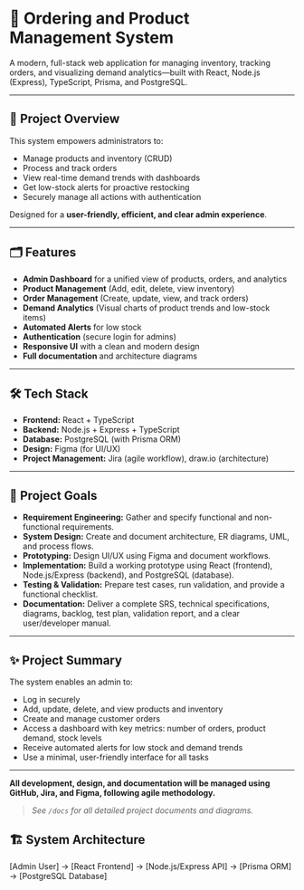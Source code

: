 # 🛒 Ordering and Product Management System

A modern, full-stack web application for managing inventory, tracking orders, and visualizing demand analytics—built with React, Node.js (Express), TypeScript, Prisma, and PostgreSQL.

---

## 🚀 Project Overview

This system empowers administrators to:
- Manage products and inventory (CRUD)
- Process and track orders
- View real-time demand trends with dashboards
- Get low-stock alerts for proactive restocking
- Securely manage all actions with authentication

Designed for a **user-friendly, efficient, and clear admin experience**.

---

## 🗂️ Features

- **Admin Dashboard** for a unified view of products, orders, and analytics
- **Product Management** (Add, edit, delete, view inventory)
- **Order Management** (Create, update, view, and track orders)
- **Demand Analytics** (Visual charts of product trends and low-stock items)
- **Automated Alerts** for low stock
- **Authentication** (secure login for admins)
- **Responsive UI** with a clean and modern design
- **Full documentation** and architecture diagrams

---

## 🛠️ Tech Stack

- **Frontend:** React + TypeScript
- **Backend:** Node.js + Express + TypeScript
- **Database:** PostgreSQL (with Prisma ORM)
- **Design:** Figma (for UI/UX)
- **Project Management:** Jira (agile workflow), draw.io (architecture)

---

## 🎯 Project Goals

- **Requirement Engineering:** Gather and specify functional and non-functional requirements.
- **System Design:** Create and document architecture, ER diagrams, UML, and process flows.
- **Prototyping:** Design UI/UX using Figma and document workflows.
- **Implementation:** Build a working prototype using React (frontend), Node.js/Express (backend), and PostgreSQL (database).
- **Testing & Validation:** Prepare test cases, run validation, and provide a functional checklist.
- **Documentation:** Deliver a complete SRS, technical specifications, diagrams, backlog, test plan, validation report, and a clear user/developer manual.

---

## ✨ Project Summary

The system enables an admin to:
- Log in securely
- Add, update, delete, and view products and inventory
- Create and manage customer orders
- Access a dashboard with key metrics: number of orders, product demand, stock levels
- Receive automated alerts for low stock and demand trends
- Use a minimal, user-friendly interface for all tasks

---

**All development, design, and documentation will be managed using GitHub, Jira, and Figma, following agile methodology.**

> _See `/docs` for all detailed project documents and diagrams._

## 🏗️ System Architecture

[Admin User] → [React Frontend] → [Node.js/Express API] → [Prisma ORM] → [PostgreSQL Database]
